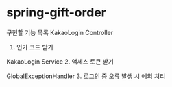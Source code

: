 # spring-gift-order
구현할 기능 목록
KakaoLogin Controller
1. 인가 코드 받기

KakaoLogin Service
2. 액세스 토큰 받기

GlobalExceptionHandler
3. 로그인 중 오류 발생 시 예외 처리
